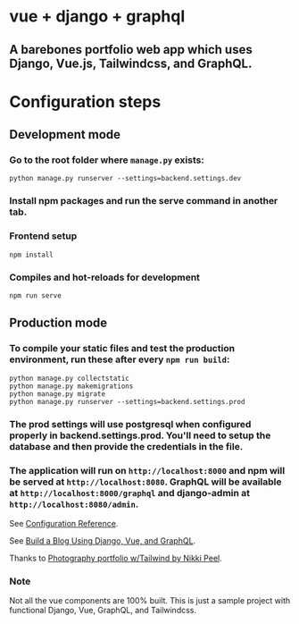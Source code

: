 # vue + django + graphql

## A barebones portfolio web app which uses Django, Vue.js, Tailwindcss, and GraphQL.

# Configuration steps
## Development mode

### Go to the root folder where `manage.py` exists:

```
python manage.py runserver --settings=backend.settings.dev
```

### Install npm packages and run the serve command in another tab.
### Frontend setup
```
npm install
```

### Compiles and hot-reloads for development

```
npm run serve
```

## Production mode
### To compile your static files and test the production environment, run these after every `npm run build`:

```
python manage.py collectstatic
python manage.py makemigrations    
python manage.py migrate
python manage.py runserver --settings=backend.settings.prod
```
### The prod settings will use postgresql when configured properly in backend.settings.prod. You'll need to setup the database and then provide the credentials in the file.
### The application will run on `http://localhost:8000` and npm will be served at `http://localhost:8080`. GraphQL will be available at `http://localhost:8000/graphql` and django-admin at `http://localhost:8080/admin`.


See [Configuration Reference](https://cli.vuejs.org/config/).

See [Build a Blog Using Django, Vue, and GraphQL](https://realpython.com/python-django-blog/).

Thanks to [Photography portfolio w/Tailwind by Nikki Peel](https://codepen.io/nikki-peel/pen/zYKBzzg).

### Note
Not all the vue components are 100% built. This is just a sample project with functional Django, Vue, GraphQL, and Tailwindcss.
